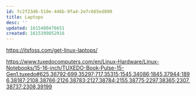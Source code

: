 ```yaml
---
id: fc2f23d6-510e-446b-9fa4-2e7c665ed890
title: Laptops
desc: ''
updated: 1615400476651
created: 1615399852916
---
```


https://itsfoss.com/get-linux-laptops/

https://www.tuxedocomputers.com/en/Linux-Hardware/Linux-Notebooks/15-16-inch/TUXEDO-Book-Pulse-15-Gen1.tuxedo#625,36792;699,35297;717,35315;1545,34086;1845,37944;1896,38187;2108,38766;2126,38783;2127,38784;2155,38775;2297,38365;2307,38737;2308,39199
